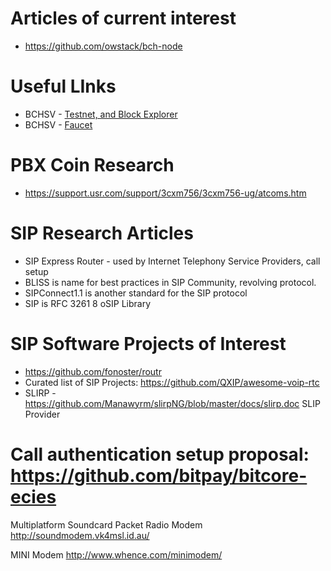 # Articles of current interest
* https://github.com/owstack/bch-node

# Useful LInks

* BCHSV - [Testnet, and Block Explorer](https://testnet.bitcoincloud.net/address/mn4WDDKsatg9NkVk9ZfgEbxe5UdTZY76sK)
* BCHSV - [Faucet](https://bitcoincloud.net/faucet/)

# PBX Coin Research
* https://support.usr.com/support/3cxm756/3cxm756-ug/atcoms.htm

# SIP Research Articles
* SIP Express Router - used by Internet Telephony Service Providers, call setup
* BLISS is name for best practices in SIP Community, revolving protocol.
* SIPConnect1.1 is another standard for the SIP protocol
* SIP is RFC 3261
8 oSIP Library 


# SIP Software Projects of Interest
* https://github.com/fonoster/routr
* Curated list of SIP Projects: https://github.com/QXIP/awesome-voip-rtc
* SLIRP - https://github.com/Manawyrm/slirpNG/blob/master/docs/slirp.doc    SLIP Provider

# Call authentication setup proposal: https://github.com/bitpay/bitcore-ecies

Multiplatform Soundcard Packet Radio Modem
http://soundmodem.vk4msl.id.au/

MINI Modem 
http://www.whence.com/minimodem/
